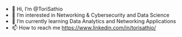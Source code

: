 - 👋 Hi, I’m @ToriSathio
- 👀 I’m interested in Networking & Cybersecurity and Data Science
- 🌱 I’m currently learning Data Analytics and Networking Applications
- 📫 How to reach me https://www.linkedin.com/in/torisathio/	
